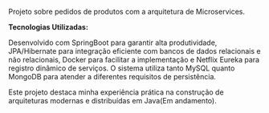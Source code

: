 
Projeto sobre pedidos de produtos com a arquitetura de Microservices.

**Tecnologias Utilizadas:**

Desenvolvido com SpringBoot para garantir alta produtividade, JPA/Hibernate para integração eficiente
com bancos de dados relacionais e não relacionais, Docker para facilitar a implementação e Netflix Eureka
para registro dinâmico de serviços. O sistema utiliza tanto MySQL quanto MongoDB para atender a
diferentes requisitos de persistência. 

Este projeto destaca minha experiência prática na construção de arquiteturas modernas e distribuídas em Java(Em andamento).

